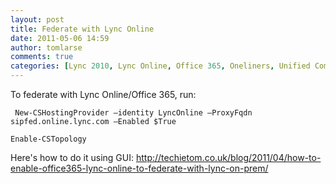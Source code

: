 ```yaml
---
layout: post
title: Federate with Lync Online
date: 2011-05-06 14:59
author: tomlarse
comments: true
categories: [Lync 2010, Lync Online, Office 365, Oneliners, Unified Communications]
---
```

To federate with Lync Online/Office 365, run:

```
 New-CSHostingProvider –identity LyncOnline –ProxyFqdn sipfed.online.lync.com –Enabled $True

Enable-CSTopology
 ```


Here's how to do it using GUI: <a href="http://techietom.co.uk/blog/2011/04/how-to-enable-office365-lync-online-to-federate-with-lync-on-prem/">http://techietom.co.uk/blog/2011/04/how-to-enable-office365-lync-online-to-federate-with-lync-on-prem/</a>
